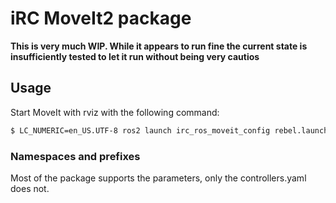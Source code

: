 # iRC MoveIt2 package

**This is very much WIP. While it appears to run fine the current state is insufficiently tested to let it run without being very cautios**

## Usage
Start MoveIt with rviz with the following command:

``` bash
$ LC_NUMERIC=en_US.UTF-8 ros2 launch irc_ros_moveit_config rebel.launch.py
```

### Namespaces and prefixes
Most of the package supports the parameters, only the controllers.yaml does not.